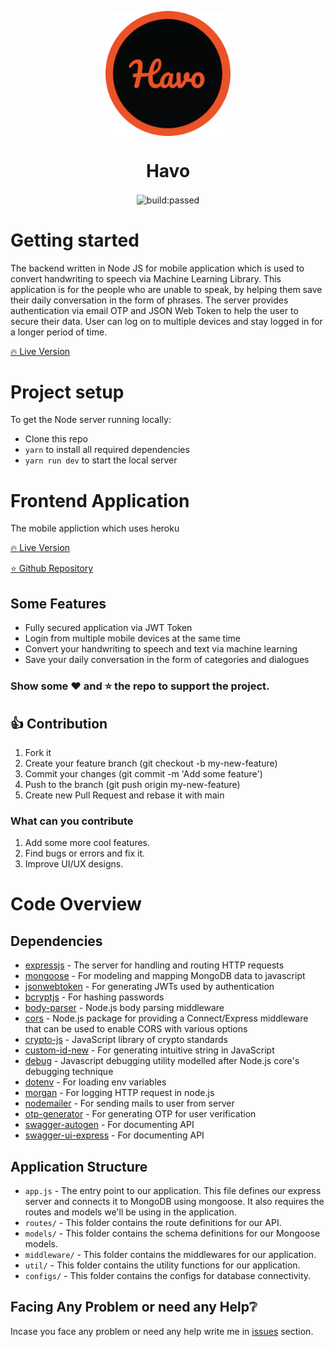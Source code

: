 <p align="center"><img src="./screenshots/0.png" width=200  align="center"></p>
<h1 align="center">Havo</h1>
<p align="center"><img align="center" src="https://api.travis-ci.com/travis-ci/travis-web.svg" alt="build:passed"></p>

# Getting started

The backend written in Node JS for mobile application which is used to convert handwriting to speech via Machine Learning Library. This application is for the people who are unable to speak, by helping them save their daily conversation in the form of phrases. The server provides authentication via email OTP and JSON Web Token to help the user to secure their data. User can log on to multiple devices and stay logged in for a longer period of time.

[🔥 Live Version](https://havobackend.herokuapp.com)

# Project setup

To get the Node server running locally:

- Clone this repo
- `yarn` to install all required dependencies
- `yarn run dev` to start the local server

# Frontend Application

The mobile appliction which uses heroku

[🔥 Live Version](https://github.com/200-DevelopersFound/Havo/blob/main/apk/app.apk?raw=true)

[:star: Github Repository](https://github.com/200-DevelopersFound/Havo)

## Some Features

- Fully secured application via JWT Token
- Login from multiple mobile devices at the same time
- Convert your handwriting to speech and text via machine learning
- Save your daily conversation in the form of categories and dialogues

### Show some :heart: and :star: the repo to support the project.

## 👍 Contribution

1. Fork it
2. Create your feature branch (git checkout -b my-new-feature)
3. Commit your changes (git commit -m 'Add some feature')
4. Push to the branch (git push origin my-new-feature)
5. Create new Pull Request and rebase it with main

### What can you contribute

1. Add some more cool features.
2. Find bugs or errors and fix it.
3. Improve UI/UX designs.

# Code Overview

## Dependencies

- [expressjs](https://github.com/expressjs/express) - The server for handling and routing HTTP requests
- [mongoose](https://github.com/Automattic/mongoose) - For modeling and mapping MongoDB data to javascript
- [jsonwebtoken](https://github.com/auth0/node-jsonwebtoken) - For generating JWTs used by authentication
- [bcryptjs](https://www.npmjs.com/package/bcryptjs) - For hashing passwords
- [body-parser](https://www.npmjs.com/package/body-parser) - Node.js body parsing middleware
- [cors](https://www.npmjs.com/package/cors) - Node.js package for providing a Connect/Express middleware that can be used to enable CORS with various options
- [crypto-js](https://www.npmjs.com/package/crypto-js) - JavaScript library of crypto standards
- [custom-id-new](https://www.npmjs.com/package/custom-id-new) - For generating intuitive string in JavaScript
- [debug](https://www.npmjs.com/package/debug) - Javascript debugging utility modelled after Node.js core's debugging technique
- [dotenv](https://www.npmjs.com/package/dotenv) - For loading env variables
- [morgan](https://www.npmjs.com/package/morgan) - For logging HTTP request in node.js
- [nodemailer](https://www.npmjs.com/package/nodemailer) - For sending mails to user from server
- [otp-generator](https://www.npmjs.com/package/otp-generator) - For generating OTP for user verification
- [swagger-autogen](https://www.npmjs.com/package/swagger-autogen) - For documenting API
- [swagger-ui-express](https://www.npmjs.com/package/swagger-ui-express) - For documenting API

## Application Structure

- `app.js` - The entry point to our application. This file defines our express server and connects it to MongoDB using mongoose. It also requires the routes and models we'll be using in the application.
- `routes/` - This folder contains the route definitions for our API.
- `models/` - This folder contains the schema definitions for our Mongoose models.
- `middleware/` - This folder contains the middlewares for our application.
- `util/` - This folder contains the utility functions for our application.
- `configs/` - This folder contains the configs for database connectivity.

## Facing Any Problem or need any Help:grey_question:

Incase you face any problem or need any help write me in [issues](https://github.com/200-DevelopersFound/Havo-Backend/issues) section.

